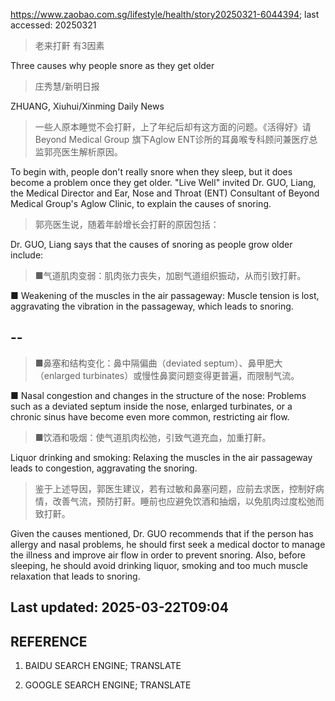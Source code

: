 https://www.zaobao.com.sg/lifestyle/health/story20250321-6044394; last accessed: 20250321

> 老来打鼾 有3因素

Three causes why people snore as they get older

> 庄秀慧/新明日报

ZHUANG, Xiuhui/Xinming Daily News

> 一些人原本睡觉不会打鼾，上了年纪后却有这方面的问题。《活得好》请Beyond Medical Group 旗下Aglow ENT诊所的耳鼻喉专科顾问兼医疗总监郭亮医生解析原因。

To begin with, people don't really snore when they sleep, but it does become a problem once they get older. "Live Well" invited Dr. GUO, Liang, the Medical Director and Ear, Nose and Throat (ENT) Consultant of Beyond Medical Group's Aglow Clinic, to explain the causes of snoring.

> 郭亮医生说，随着年龄增长会打鼾的原因包括：

Dr. GUO, Liang says that the causes of snoring as people grow older include:

> ■气道肌肉变弱：肌肉张力丧失，加剧气道组织振动，从而引致打鼾。

■ Weakening of the muscles in the air passageway: Muscle tension is lost, aggravating the vibration in the passageway, which leads to snoring.

## --

> ■鼻塞和结构变化：鼻中隔偏曲（deviated septum）、鼻甲肥大（enlarged turbinates）或慢性鼻窦问题变得更普遍，而限制气流。

■ Nasal congestion and changes in the structure of the nose: Problems such as a deviated septum inside the nose, enlarged turbinates, or a chronic sinus have become even more common, restricting air flow.

> ■饮酒和吸烟：使气道肌肉松弛，引致气道充血，加重打鼾。

Liquor drinking and smoking: Relaxing the muscles in the air passageway leads to congestion, aggravating the snoring.

> 鉴于上述导因，郭医生建议，若有过敏和鼻塞问题，应前去求医，控制好病情，改善气流，预防打鼾。睡前也应避免饮酒和抽烟，以免肌肉过度松弛而致打鼾。

Given the causes mentioned, Dr. GUO recommends that if the person has allergy and nasal problems, he should first seek a medical doctor to manage the illness and improve air flow in order to prevent snoring. Also, before sleeping, he should avoid drinking liquor, smoking and too much muscle relaxation that leads to snoring.

## Last updated: 2025-03-22T09:04

## REFERENCE

1) BAIDU SEARCH ENGINE; TRANSLATE

2) GOOGLE SEARCH ENGINE; TRANSLATE